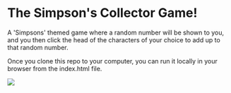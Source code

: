 # The Simpson's Collector Game!

A 'Simpsons' themed game where a random number will be shown to you, and you then click the head of the characters of your choice to add up to that random number.  

Once you clone this repo to your computer, you can run it locally in your browser from the index.html file.

![](./CrystalCollector.gif)